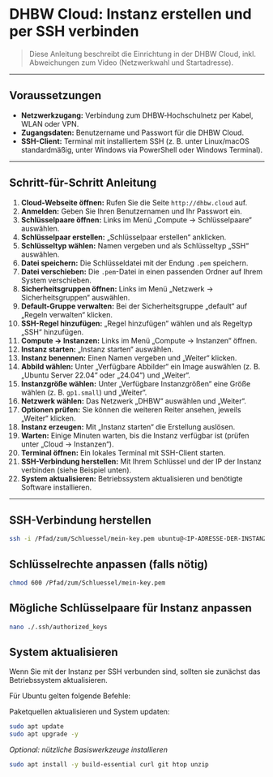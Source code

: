 # DHBW Cloud: Instanz erstellen und per SSH verbinden

> Diese Anleitung beschreibt die Einrichtung in der DHBW Cloud, inkl. Abweichungen zum Video (Netzwerkwahl und Startadresse).

---

## Voraussetzungen

- **Netzwerkzugang:** Verbindung zum DHBW‑Hochschulnetz per Kabel, WLAN oder VPN.
- **Zugangsdaten:** Benutzername und Passwort für die DHBW Cloud.
- **SSH-Client:** Terminal mit installiertem SSH (z. B. unter Linux/macOS standardmäßig, unter Windows via PowerShell oder Windows Terminal).

---

## Schritt-für-Schritt Anleitung

1. **Cloud-Webseite öffnen:** Rufen Sie die Seite `http://dhbw.cloud` auf.
2. **Anmelden:** Geben Sie Ihren Benutzernamen und Ihr Passwort ein.
3. **Schlüsselpaare öffnen:** Links im Menü „Compute → Schlüsselpaare“ auswählen.
4. **Schlüsselpaar erstellen:** „Schlüsselpaar erstellen“ anklicken.
5. **Schlüsseltyp wählen:** Namen vergeben und als Schlüsseltyp „SSH“ auswählen.
6. **Datei speichern:** Die Schlüsseldatei mit der Endung `.pem` speichern.
7. **Datei verschieben:** Die `.pem`-Datei in einen passenden Ordner auf Ihrem System verschieben.
8. **Sicherheitsgruppen öffnen:** Links im Menü „Netzwerk → Sicherheitsgruppen“ auswählen.
9. **Default-Gruppe verwalten:** Bei der Sicherheitsgruppe „default“ auf „Regeln verwalten“ klicken.
10. **SSH-Regel hinzufügen:** „Regel hinzufügen“ wählen und als Regeltyp „SSH“ hinzufügen.
11. **Compute → Instanzen:** Links im Menü „Compute → Instanzen“ öffnen.
12. **Instanz starten:** „Instanz starten“ auswählen.
13. **Instanz benennen:** Einen Namen vergeben und „Weiter“ klicken.
14. **Abbild wählen:** Unter „Verfügbare Abbilder“ ein Image auswählen (z. B. „Ubuntu Server 22.04“ oder „24.04“) und „Weiter“.
15. **Instanzgröße wählen:** Unter „Verfügbare Instanzgrößen“ eine Größe wählen (z. B. `gp1.small`) und „Weiter“.
16. **Netzwerk wählen:** Das Netzwerk „DHBW“ auswählen und „Weiter“.
17. **Optionen prüfen:** Sie können die weiteren Reiter ansehen, jeweils „Weiter“ klicken.
18. **Instanz erzeugen:** Mit „Instanz starten“ die Erstellung auslösen.
19. **Warten:** Einige Minuten warten, bis die Instanz verfügbar ist (prüfen unter „Cloud → Instanzen“).
20. **Terminal öffnen:** Ein lokales Terminal mit SSH-Client starten.
21. **SSH-Verbindung herstellen:** Mit Ihrem Schlüssel und der IP der Instanz verbinden (siehe Beispiel unten).
22. **System aktualisieren:** Betriebssystem aktualisieren und benötigte Software installieren.

---

## SSH-Verbindung herstellen

```bash
ssh -i /Pfad/zum/Schluessel/mein-key.pem ubuntu@<IP-ADRESSE-DER-INSTANZ>
```

## Schlüsselrechte anpassen (falls nötig)

```bash
chmod 600 /Pfad/zum/Schluessel/mein-key.pem
```

## Mögliche Schlüsselpaare für Instanz anpassen

```bash
nano ./.ssh/authorized_keys
```

## System aktualisieren

Wenn Sie mit der Instanz per SSH verbunden sind, sollten sie zunächst das Betriebssystem aktualisieren.

Für Ubuntu gelten folgende Befehle:

Paketquellen aktualisieren und System updaten:

```bash
sudo apt update
sudo apt upgrade -y
```

_Optional: nützliche Basiswerkzeuge installieren_

```bash
sudo apt install -y build-essential curl git htop unzip
```
